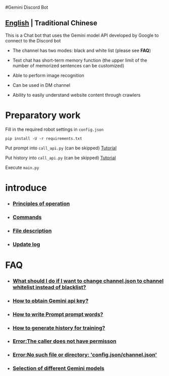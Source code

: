 #Gemini Discord Bot

## [English](README_EN.md) | Traditional Chinese

This is a Chat bot that uses the Gemini model API developed by Google to connect to the Discord bot

- The channel has two modes: black and white list (please see **FAQ**)

- Text chat has short-term memory function (the upper limit of the number of memorized sentences can be customized)

- Able to perform image recognition

- Can be used in DM channel

- Ability to easily understand website content through crawlers

# Preparatory work

Fill in the required robot settings in `config.json`

```
pip install -U -r requirements.txt
```

Put prompt into `call_api.py` (can be skipped) [Tutorial](docs/zh/q7.md)

Put history into `call_api.py` (can be skipped) [Tutorial](docs/zh/q3.md)

Execute `main.py`

# introduce

- ### [Principles of operation](docs/zh/principles.md)

- ### [Commands](docs/zh/commands.md)

- ### [File description](docs/zh/files.md)

- ### [Update log](docs/zh/log.md)

# FAQ

- ### [What should I do if I want to change channel.json to channel whitelist instead of blacklist?](docs/zh/q1.md)

- ### [How to obtain Gemini api key?](docs/zh/q2.md)

- ### [How to write Prompt prompt words?](docs/zh/q7.md)

- ### [How to generate history for training?](docs/zh/q3.md)

- ### [Error:The caller does not have permisson](docs/zh/q4.md)

- ### [Error:No such file or directory: 'config.json/channel.json'](docs/zh/q5.md)

- ### [Selection of different Gemini models](docs/zh/q6.md)

